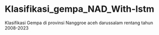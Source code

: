 # Klasifikasi_gempa_NAD_With-lstm
Klasifikasi Gempa di provinsi Nanggroe aceh darussalam rentang tahun 2008-2023
